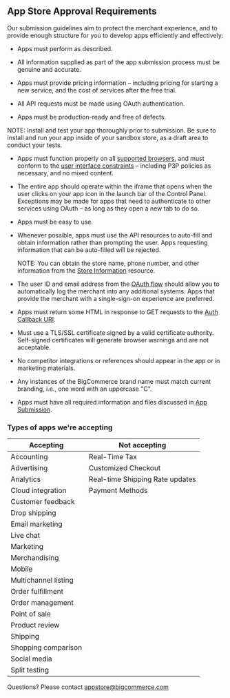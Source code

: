 ## <span class="jumptarget" id="approval"> App Store Approval Requirements </span>

Our submission guidelines aim to protect the merchant experience, and to provide enough structure for you to develop apps efficiently and effectively:

*   Apps must perform as described.

*   All information supplied as part of the app submission process must be genuine and accurate.

*   Apps must provide pricing information – including pricing for starting a new service, and the cost of services after the free trial.

*   All API requests must be made using OAuth authentication.

*   Apps must be production-ready and free of defects.
<aside class="warning">
NOTE: Install and test your app thoroughly prior to submission. Be sure to install and run your app inside of your sandbox store, as a draft area to conduct your tests.
</aside>

*   Apps must function properly on all [supported browsers](/api/browsers), and must conform to the [user interface constraints](/api/v2/#ui-constraints) – including P3P policies as necessary, and no mixed content.

*   The entire app should operate within the iframe that opens when the user clicks on your app icon in the launch bar of the Control Panel. Exceptions may be made for apps that need to authenticate to other services using OAuth – as long as they open a new tab to do so.

*   Apps must be easy to use.

*   Whenever possible, apps must use the API resources to auto-fill and obtain information rather than prompting the user. Apps requesting information that can be auto-filled will be rejected.

    <aside class="info">
    NOTE: You can obtain the store name, phone number, and other information from the <a href="/api/#store" target="_blank">Store&#160;Information</a> resource.
    </aside>

*   The user ID and email address from the [OAuth flow](/api/load#process) should allow you to automatically log the merchant into any additional systems. Apps that provide the merchant with a single-sign-on experience are preferred.

*   Apps must return some HTML in response to GET requests to the [Auth Callback URI](/api/load#process).

*   Must use a TLS/SSL certificate signed by a valid certificate authority. Self-signed certificates will generate browser warnings and are not acceptable.

*   No competitor integrations or references should appear in the app or in marketing materials.

*   Any instances of the BigCommerce brand name must match current branding, i.e., one word with an uppercase "C".

*   Apps must have all required information and files discussed in [App Submission](/api/completing-reg).

### <span class="jumptarget" id="apps-accepted"> Types of apps we're accepting </span>

| Accepting | Not accepting |
| --- | --- |
| Accounting | Real-Time Tax |
| Advertising | Customized Checkout |
| Analytics | Real-time Shipping Rate updates |
| Cloud integration | Payment Methods |
| Customer feedback |
| Drop shipping |
| Email marketing |
| Live chat |
| Marketing |
| Merchandising |
| Mobile |
| Multichannel listing |
| Order fulfillment |
| Order management |
| Point of sale |
| Product review |
| Shipping |
| Shopping comparison |
| Social media |
| Split testing |

Questions? Please contact [appstore@bigcommerce.com](mailto:appstore@bigcommerce.com)
